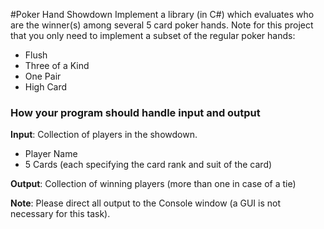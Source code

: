 #Poker Hand Showdown
Implement a library (in C#) which evaluates who are the winner(s) among several 5 card poker hands. Note for this project that you only need to implement a subset of the regular poker hands:

* Flush* Three of a Kind* One Pair* High Card

### How your program should handle input and output
**Input**: Collection of players in the showdown.

* Player Name
* 5 Cards (each specifying the card rank and suit of the card)

**Output**: Collection of winning players (more than one in case of a tie)

**Note**: Please direct all output to the Console window (a GUI is not necessary for this task).
